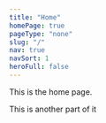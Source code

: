 ```yaml
---
title: "Home"
homePage: true
pageType: "none"
slug: "/"
nav: true
navSort: 1
heroFull: false
---
```


<p>This is the home page. </p>
<p>This is another part of it</p>